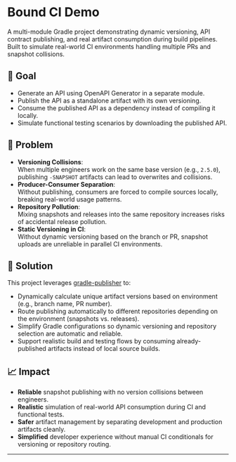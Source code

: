 # Bound CI Demo

A multi-module Gradle project demonstrating dynamic versioning, API contract publishing, and real artifact consumption during build pipelines.  
Built to simulate real-world CI environments handling multiple PRs and snapshot collisions.

## 🎯 Goal

- Generate an API using OpenAPI Generator in a separate module.
- Publish the API as a standalone artifact with its own versioning.
- Consume the published API as a dependency instead of compiling it locally.
- Simulate functional testing scenarios by downloading the published API.

## 🐞 Problem

- **Versioning Collisions**:  
  When multiple engineers work on the same base version (e.g., `2.5.0`), publishing `-SNAPSHOT` artifacts can lead to overwrites and collisions.
- **Producer-Consumer Separation**:  
  Without publishing, consumers are forced to compile sources locally, breaking real-world usage patterns.
- **Repository Pollution**:  
  Mixing snapshots and releases into the same repository increases risks of accidental release pollution.
- **Static Versioning in CI**:  
  Without dynamic versioning based on the branch or PR, snapshot uploads are unreliable in parallel CI environments.

## 🚀 Solution

This project leverages [gradle-publisher](https://github.com/zucca-devops-tooling/gradle-publisher) to:

- Dynamically calculate unique artifact versions based on environment (e.g., branch name, PR number).
- Route publishing automatically to different repositories depending on the environment (snapshots vs. releases).
- Simplify Gradle configurations so dynamic versioning and repository selection are automatic and reliable.
- Support realistic build and testing flows by consuming already-published artifacts instead of local source builds.

## 📈 Impact

- **Reliable** snapshot publishing with no version collisions between engineers.
- **Realistic** simulation of real-world API consumption during CI and functional tests.
- **Safer** artifact management by separating development and production artifacts cleanly.
- **Simplified** developer experience without manual CI conditionals for versioning or repository routing.

---